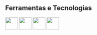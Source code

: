 ## Ferramentas e Tecnologias
<img loading="lazy" src="https://cdn.jsdelivr.net/gh/devicons/devicon@latest/icons/javascript/javascript-original.svg" width="40" height="40"/> <img loading="lazy" src="https://cdn.jsdelivr.net/gh/devicons/devicon@latest/icons/nodejs/nodejs-plain-wordmark.svg" width="40" height="40"/> <img loading="lazy" src="https://cdn.jsdelivr.net/gh/devicons/devicon@latest/icons/jest/jest-plain.svg" width="40" height="40"/> <img loading="lazy" src="https://cdn.jsdelivr.net/gh/devicons/devicon@latest/icons/docker/docker-original-wordmark.svg" width="40" height="40"/>


          
          

